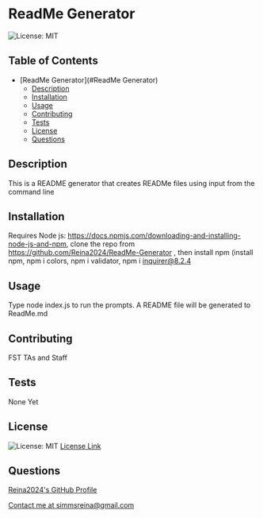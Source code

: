 
# ReadMe Generator
![License: MIT](https://img.shields.io/badge/License-MIT-yellow.svg)

## Table of Contents

- [ReadMe Generator](#ReadMe Generator)
  - [Description](#description)
  - [Installation](#installation)
  - [Usage](#usage)
  - [Contributing](#contributing)
  - [Tests](#tests)
  - [License](#license)
  - [Questions](#questions)

## Description
This is a README generator that creates READMe files using input from the command line

## Installation
Requires Node js: https://docs.npmjs.com/downloading-and-installing-node-js-and-npm, clone the repo from https://github.com/Reina2024/ReadMe-Generator  , then install  npm (install npm, npm i colors, npm i validator, npm i   inquirer@8.2.4

## Usage
Type node index.js to run the prompts. A README file will be generated to ReadMe.md

## Contributing
FST TAs and Staff

## Tests
None Yet


## License
![License: MIT](https://img.shields.io/badge/License-MIT-yellow.svg) [License Link](https://opensource.org/licenses/MIT)
## Questions

[Reina2024's GitHub Profile](https://github.com/Reina2024)

[Contact me at simmsreina@gmail.com](mailto:simmsreina@gmail.com)
